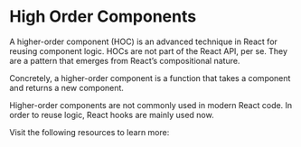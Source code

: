 # High Order Components

A higher-order component (HOC) is an advanced technique in React for reusing component logic. HOCs are not part of the React API, per se. They are a pattern that emerges from React’s compositional nature.

Concretely, a higher-order component is a function that takes a component and returns a new component.

Higher-order components are not commonly used in modern React code. In order to reuse logic, React hooks are mainly used now.

Visit the following resources to learn more: